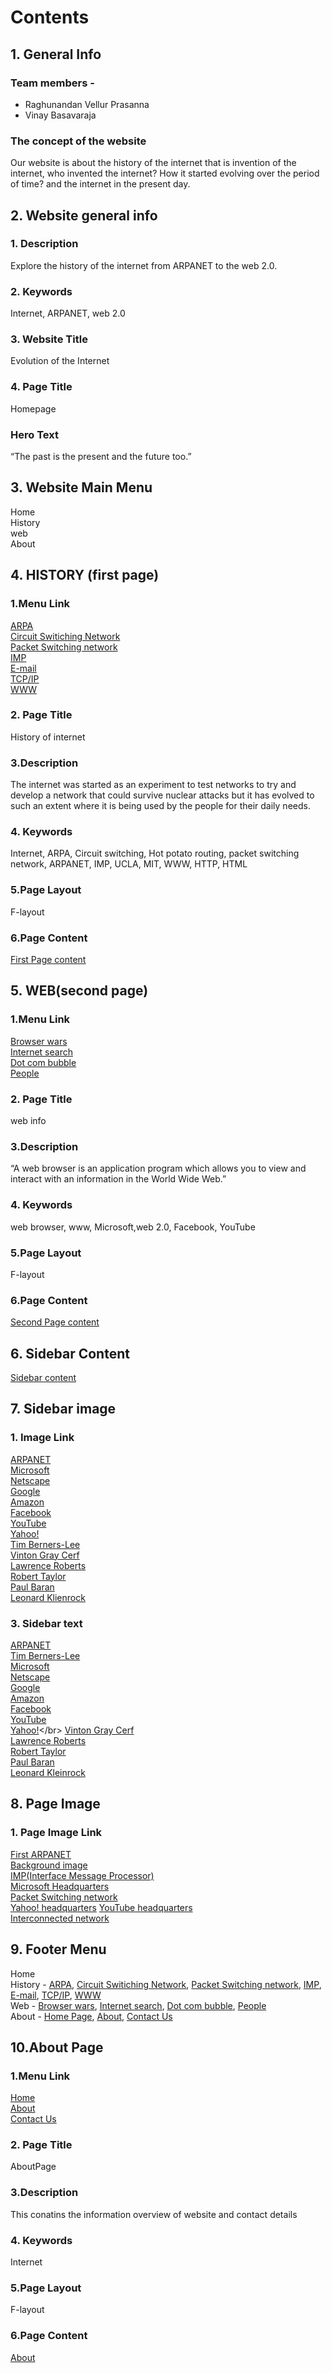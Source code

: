 # Contents
## 1. General Info
### Team members - 
* Raghunandan Vellur Prasanna  
* Vinay Basavaraja
### The concept of the website
Our website is about the history of the internet that is invention of the internet, who invented the internet?  How it started evolving over the period of time? and the internet in the present day. 
## 2. Website general info
### 1.	Description
Explore the history of the internet from ARPANET to the web 2.0.
### 2.  Keywords
Internet, ARPANET, web 2.0 
### 3. Website Title
Evolution of the Internet
### 4.	Page Title
Homepage
### Hero Text
“The past is the present and the future too.”
## 3. Website Main Menu
Home  
History  
web  
About
## 4. HISTORY (first page)
### 1.Menu Link 
[ARPA](https://github.com/vinayb004/website_outline/blob/main/page-one%20content.md#arpa)  
[Circuit Switiching Network](https://github.com/vinayb004/website_outline/blob/main/page-one%20content.md#circuit-switch-network)  
[Packet Switching network](https://github.com/vinayb004/website_outline/blob/main/page-one%20content.md#packet-switching-network)  
[IMP](https://github.com/vinayb004/website_outline/blob/main/page-one%20content.md#imp-interface-message-processor)  
[E-mail](https://github.com/vinayb004/website_outline/blob/main/page-one%20content.md#e-mail)  
[TCP/IP](https://github.com/vinayb004/website_outline/blob/main/page-one%20content.md#-tcp-ip)  
[WWW](https://github.com/vinayb004/website_outline/blob/main/page-one%20content.md#-www-)
### 2. Page Title
History of internet
### 3.Description 
The internet was started as an experiment to test networks to try and develop a network that could survive nuclear attacks but it has evolved to such an extent where it is being used by the people for their daily needs. 
### 4. Keywords
Internet, ARPA, Circuit switching, Hot potato routing, packet switching network, ARPANET, IMP, UCLA, MIT, WWW, HTTP, HTML
### 5.Page Layout
F-layout
### 6.Page Content
[First Page content](https://github.com/vinayb004/website_outline/blob/page-one/page-one%20content.md)
## 5. WEB(second page)
### 1.Menu Link 
[Browser wars](https://github.com/vinayb004/website_outline/blob/page-one/page_two_content.md#browser-wars)  
[Internet search](https://github.com/vinayb004/website_outline/blob/page-one/page_two_content.md#internet-search)  
[Dot com bubble](https://github.com/Raghuvp01/website_outline/blob/main/page_two_content.md#dot-com-bubble)  
[People](https://github.com/Raghuvp01/website_outline/blob/main/page_two_content.md#People)    
### 2. Page Title
web info
### 3.Description 
“A web browser is an application program which allows you to view and interact with an information in the World Wide Web.”  
### 4. Keywords
web browser, www, Microsoft,web 2.0, Facebook, YouTube
### 5.Page Layout
F-layout
### 6.Page Content
[Second Page content](https://github.com/vinayb004/website_outline/blob/page-one/page_two_content.md)
## 6. Sidebar Content
[Sidebar content](https://github.com/Raghuvp01/website_outline/blob/page-one/Sidebar%20content.md)
## 7. Sidebar image
### 1. Image Link
[ARPANET](https://github.com/Raghuvp01/website_outline/blob/page-one/Images/Sidebar_Images/ARPANET.png "ARPANET Logo")  
[Microsoft](https://github.com/Raghuvp01/website_outline/blob/page-one/Images/Sidebar_Images/microsoft.jpg "Microsoft logo")  
[Netscape](https://github.com/Raghuvp01/website_outline/blob/page-one/Images/Sidebar_Images/Netscape-Logo.png "Netscape logo")  
[Google](https://github.com/Raghuvp01/website_outline/blob/page-one/Images/Sidebar_Images/Google.png "Google logo")  
[Amazon](https://github.com/Raghuvp01/website_outline/blob/page-one/Images/Sidebar_Images/Amazon%20logo.png "Amazon logo")   
[Facebook](https://github.com/Raghuvp01/website_outline/blob/page-one/Images/Sidebar_Images/Facebook-logo.png "Facebook logo")  
[YouTube](https://github.com/Raghuvp01/website_outline/blob/page-one/Images/Sidebar_Images/YouTube-Logo.png)   
[Yahoo!](https://github.com/Raghuvp01/website_outline/blob/page-one/Images/Sidebar_Images/Yahoo-Emblem.png "Yahoo! logo")  
[Tim Berners-Lee](https://github.com/Raghuvp01/website_outline/blob/page-one/Images/Sidebar_Images/licensed-image.jpg "Photo of Tim Berners-Lee")  
[Vinton Gray Cerf](https://github.com/Raghuvp01/website_outline/blob/page-one/Images/Sidebar_Images/V.-Cerf.jpg "Photo of Vinton Gray Cerf")  
[Lawrence Roberts](https://github.com/Raghuvp01/website_outline/blob/page-one/Images/Sidebar_Images/Larry_Roberts.jpg "Photo of Lawrence Roberts")  
[Robert Taylor](https://github.com/Raghuvp01/website_outline/blob/page-one/Images/Sidebar_Images/Bob_Taylor.jpg "Photo of Robert Taylor")  
[Paul Baran](https://github.com/Raghuvp01/website_outline/blob/page-one/Images/Sidebar_Images/Paul%20Baran_1.jpg "Photo of Paul Baran")  
[Leonard Klienrock](https://github.com/Raghuvp01/website_outline/blob/page-one/Images/Sidebar_Images/Kleinrock.jpg "Photo of Leonard Klienrock")  
### 3. Sidebar text
[ARPANET](https://github.com/Raghuvp01/website_outline/blob/page-one/Sidebar%20content.md#ARPANET)</br>
[Tim Berners-Lee](https://github.com/Raghuvp01/website_outline/blob/page-one/Sidebar%20content.md#Tim_Berners-lee)</br>
[Microsoft](https://github.com/Raghuvp01/website_outline/blob/page-one/Sidebar%20content.md#Microsoft)</br>
[Netscape](https://github.com/Raghuvp01/website_outline/blob/page-one/Sidebar%20content.md#Netscape)</br>
[Google](https://github.com/Raghuvp01/website_outline/blob/page-one/Sidebar%20content.md#Google)</br>
[Amazon](https://github.com/Raghuvp01/website_outline/blob/page-one/Sidebar%20content.md#Amazon)</br>
[Facebook](https://github.com/Raghuvp01/website_outline/blob/page-one/Sidebar%20content.md#Facebook)</br>
[YouTube](https://github.com/Raghuvp01/website_outline/blob/page-one/Sidebar%20content.md#YouTube)</br>
[Yahoo!](https://github.com/Raghuvp01/website_outline/blob/page-one/Sidebar%20content.md#Yahoo!)</br>
[Vinton Gray Cerf](https://github.com/Raghuvp01/website_outline/blob/page-one/Sidebar%20content.md#Vinton_Gray_Cerf)</br>
[Lawrence Roberts](https://github.com/Raghuvp01/website_outline/blob/page-one/Sidebar%20content.md#Lawrence_Roberts)</br>
[Robert Taylor](https://github.com/Raghuvp01/website_outline/blob/page-one/Sidebar%20content.md#Robert_Taylor)</br>
[Paul Baran](https://github.com/Raghuvp01/website_outline/blob/page-one/Sidebar%20content.md#Paul_Baran)</br>
[Leonard Kleinrock](https://github.com/Raghuvp01/website_outline/blob/page-one/Sidebar%20content.md#Leonard_Klienrock)
## 8. Page Image
### 1. Page Image Link
[First ARPANET](https://github.com/Raghuvp01/website_outline/blob/page-one/Images/Page%20images/ARPANET.jpg "Image of first ARPANET")  
[Background image](https://github.com/Raghuvp01/website_outline/blob/page-one/Images/Page%20images/speed-internet-technology-background.jpg "Backgroung image for web page")  
[IMP(Interface Message Processor)](https://github.com/Raghuvp01/website_outline/blob/page-one/Images/Page%20images/IMP.jpeg "image of IMP")  
[Microsoft Headquarters](https://github.com/Raghuvp01/website_outline/blob/page-one/Images/Page%20images/Microsoft%20Headquaters.jpeg "Image of Microsoft headquarters")  
[Packet Switching network](https://github.com/Raghuvp01/website_outline/blob/page-one/Images/Page%20images/Packet-Switching.png "Image of Packet Switching network")  
[Yahoo! headquarters](https://github.com/Raghuvp01/website_outline/blob/page-one/Images/Page%20images/Yahoo!%20headquaters.jpeg "Image of Yahoo! headquarters")
[YouTube headquarters](https://github.com/Raghuvp01/website_outline/blob/page-one/Images/Page%20images/Youtube%20company.jpeg "Image of YouTube headquarters")  
[Interconnected network](https://github.com/Raghuvp01/website_outline/blob/page-one/Images/Page%20images/interconnected%20network.jpg "Image of internet")
## 9. Footer Menu
Home  
History - [ARPA](https://github.com/vinayb004/website_outline/blob/main/page-one%20content.md#arpa), [Circuit Switiching Network](https://github.com/vinayb004/website_outline/blob/main/page-one%20content.md#circuit-switch-network), [Packet Switching network](https://github.com/vinayb004/website_outline/blob/main/page-one%20content.md#packet-switching-network), [IMP](https://github.com/vinayb004/website_outline/blob/main/page-one%20content.md#imp-interface-message-processor), [E-mail](https://github.com/vinayb004/website_outline/blob/main/page-one%20content.md#e-mail), [TCP/IP](https://github.com/vinayb004/website_outline/blob/main/page-one%20content.md#-tcp-ip), [WWW](https://github.com/vinayb004/website_outline/blob/main/page-one%20content.md#-www-)  
Web - [Browser wars](https://github.com/vinayb004/website_outline/blob/page-one/page_two_content.md#browser-wars), [Internet search](https://github.com/vinayb004/website_outline/blob/page-one/page_two_content.md#internet-search), [Dot com bubble](https://github.com/Raghuvp01/website_outline/blob/main/page_two_content.md#Dot-com-bubble), [People](https://github.com/Raghuvp01/website_outline/blob/main/page_two_content.md#People)      
About - [Home Page](https://github.com/vinayb004/website_outline/blob/page-one/about.md#home-page), [About](https://github.com/vinayb004/website_outline/blob/page-one/about.md#about), [Contact Us](https://github.com/vinayb004/website_outline/blob/page-one/about.md#contact-us)  
## 10.About Page 
### 1.Menu Link 
[Home](https://github.com/vinayb004/website_outline/blob/page-one/about.md#home-page)  
[About](https://github.com/vinayb004/website_outline/blob/page-one/about.md#about)  
[Contact Us](https://github.com/vinayb004/website_outline/blob/page-one/about.md#contact-us)
### 2. Page Title
AboutPage
### 3.Description 
This conatins the information overview of website and contact details 
### 4. Keywords
Internet
### 5.Page Layout
F-layout
### 6.Page Content
[About](https://github.com/vinayb004/website_outline/blob/page-one/about.md)

